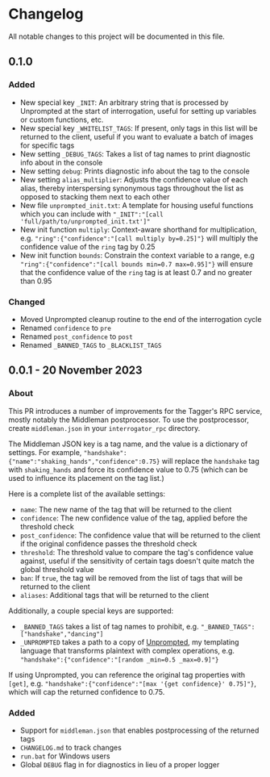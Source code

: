 # Changelog
All notable changes to this project will be documented in this file.

## 0.1.0
### Added
- New special key `_INIT`: An arbitrary string that is processed by Unprompted at the start of interrogation, useful for setting up variables or custom functions, etc.
- New special key `_WHITELIST_TAGS`: If present, only tags in this list will be returned to the client, useful if you want to evaluate a batch of images for specific tags
- New setting `_DEBUG_TAGS`: Takes a list of tag names to print diagnostic info about in the console
- New setting `debug`: Prints diagnostic info about the tag to the console
- New setting `alias_multiplier`: Adjusts the confidence value of each alias, thereby interspersing synonymous tags throughout the list as opposed to stacking them next to each other
- New file `unprompted_init.txt`: A template for housing useful functions which you can include with `"_INIT":"[call 'full/path/to/unprompted_init.txt']"`
- New init function `multiply`: Context-aware shorthand for multiplication, e.g. `"ring":{"confidence":"[call multiply by=0.25]"}` will multiply the confidence value of the `ring` tag by 0.25
- New init function `bounds`: Constrain the context variable to a range, e.g `"ring":{"confidence":"[call bounds min=0.7 max=0.95]"}` will ensure that the confidence value of the `ring` tag is at least 0.7 and no greater than 0.95

### Changed
- Moved Unprompted cleanup routine to the end of the interrogation cycle
- Renamed `confidence` to `pre`
- Renamed `post_confidence` to `post`
- Renamed `_BANNED_TAGS` to `_BLACKLIST_TAGS`

## 0.0.1 - 20 November 2023
### About
This PR introduces a number of improvements for the Tagger's RPC service, mostly notably the Middleman postprocessor. To use the postprocessor, create `middleman.json` in your `interrogator_rpc` directory.

The Middleman JSON key is a tag name, and the value is a dictionary of settings. For example, `"handshake":{"name":"shaking_hands","confidence":0.75}` will replace the `handshake` tag with `shaking_hands` and force its confidence value to 0.75 (which can be used to influence its placement on the tag list.)

Here is a complete list of the available settings:

- `name`: The new name of the tag that will be returned to the client
- `confidence`: The new confidence value of the tag, applied before the threshold check
- `post_confidence`: The confidence value that will be returned to the client if the original confidence passes the threshold check
- `threshold`: The threshold value to compare the tag's confidence value against, useful if the sensitivity of certain tags doesn't quite match the global threshold value
- `ban`: If `true`, the tag will be removed from the list of tags that will be returned to the client
- `aliases`: Additional tags that will be returned to the client

Additionally, a couple special keys are supported:

- `_BANNED_TAGS` takes a list of tag names to prohibit, e.g. `"_BANNED_TAGS":["handshake","dancing"]`
- `_UNPROMPTED` takes a path to a copy of [Unprompted](https://github.com/ThereforeGames/unprompted), my templating language that transforms plaintext with complex operations, e.g. `"handshake":{"confidence":"[random _min=0.5 _max=0.9]"}`

If using Unprompted, you can reference the original tag properties with `[get]`, e.g. `"handshake":{"confidence":"[max '{get confidence}' 0.75]"}`, which will cap the returned confidence to 0.75.

### Added
- Support for `middleman.json` that enables postprocessing of the returned tags
- `CHANGELOG.md` to track changes
- `run.bat` for Windows users
- Global `DEBUG` flag in for diagnostics in lieu of a proper logger